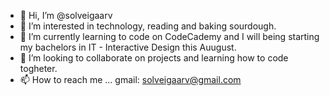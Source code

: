 - 👋 Hi, I’m @solveigaarv
- 👀 I’m interested in technology, reading and baking sourdough.
- 🌱 I’m currently learning to code on CodeCademy and I will being starting my bachelors in IT - Interactive Design this Auugust.
- 💞️ I’m looking to collaborate on projects and learning how to code togheter.
- 📫 How to reach me ... gmail: solveigaarv@gmail.com 

<!---
solveigaarv/solveigaarv is a ✨ special ✨ repository because its `README.md` (this file) appears on your GitHub profile.
You can click the Preview link to take a look at your changes.
--->
